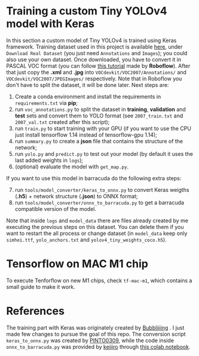 # Training a custom Tiny YOLOv4 model with Keras

In this section a custom model of Tiny YOLOv4 is trained using Keras framework. Training dataset used in this project is available <a href="https://iplab.dmi.unict.it/EHOI_SYNTH">here</a>, under `Download Real Dataset` (you just need `Annotations` and `Images`); you could also use your own dataset. Once downloaded, you have to convert it in PASCAL VOC format (you can follow <a href="https://roboflow.com/convert/coco-json-to-pascal-voc-xml"> this tutorial</a> made by **Roboflow**). After that just copy the **.xml** and **.jpg** into `VOCdevkit/VOC2007/Annotations/` and `VOCdevkit/VOC2007/JPEGImages/` respectively. Note that in Roboflow you don't have to split the dataset, it will be done later. Next steps are:
1. Create a conda environment and install the requirements in `requirements.txt` via **pip**;
2. run `voc_annotations.py` to split the dataset in **training**, **validation** and **test** sets and convert them to YOLO format (see `2007_train.txt` and `2007_val.txt` created after this script);
3. run `train.py` to start training with your GPU (if you want to use the CPU just install tensorflow 1.14 instead of tensorflow-gpu 1.14);
4. run `summary.py` to create a **json** file that contains the structure of the network;
5. run `yolo.py` and `predict.py` to test out your model (by default it uses the last added weights in `logs`);
6. (optional) evaluate the model with `get_map.py`.

If you want to use this model in barracuda do the following extra steps:

7. run `tools/model_converter/keras_to_onnx.py` to convert Keras weigths (**.h5**) + network structure (**.json**) to ONNX format;
8. run `tools/model_converter/onnx_to_barracuda.py` to get a barracuda compatible version of the model.

Note that inside `logs` and `model_data` there are files already created by me executing the previous steps on this dataset. You can delete them if you want to restart the all process or change dataset (in `model_data` keep only `simhei.ttf`, `yolo_anchors.txt` and `yolov4_tiny_weights_coco.h5`).

# Tensorflow on MAC M1 chip
To execute Tenforflow on new M1 chips, check `tf-mac-m1`, which contains a small guide to make it work.

# References
The training part with Keras was originately created by <a href="https://github.com/bubbliiiing/yolov4-tiny-keras"> Bubbliiiing</a> . I just made few changes to pursue the goal of this repo. The conversion script `keras_to_onnx.py` was created by <a href="https://github.com/PINTO0309/PINTO_model_zoo/tree/main/046_yolov4-tiny/01_float32"> PINTO0309</a>, while the code inside `onnx_to_barracuda.py` was provided by <a href="https://github.com/keijiro/YoloV4TinyBarracuda">keijiro</a> through <a href="https://colab.research.google.com/drive/1YjSQ0IJvKimrc5-I4QXaWJ43-nbPqKOS?usp=sharing"> this colab notebook</a>.


